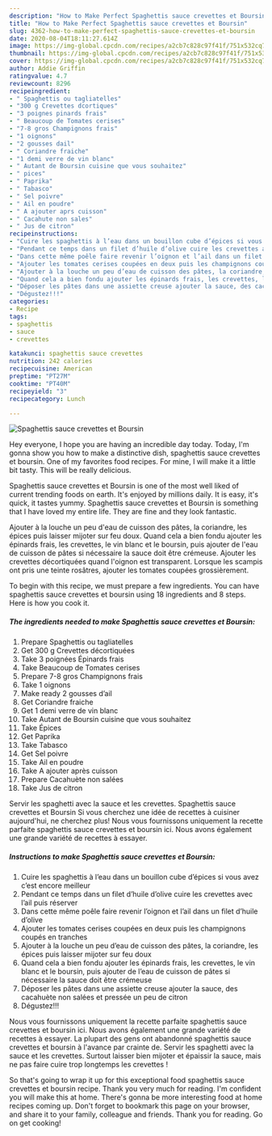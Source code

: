 ```yaml
---
description: "How to Make Perfect Spaghettis sauce crevettes et Boursin"
title: "How to Make Perfect Spaghettis sauce crevettes et Boursin"
slug: 4362-how-to-make-perfect-spaghettis-sauce-crevettes-et-boursin
date: 2020-08-04T18:11:27.614Z
image: https://img-global.cpcdn.com/recipes/a2cb7c828c97f41f/751x532cq70/spaghettis-sauce-crevettes-et-boursin-photo-principale-de-la-recette.jpg
thumbnail: https://img-global.cpcdn.com/recipes/a2cb7c828c97f41f/751x532cq70/spaghettis-sauce-crevettes-et-boursin-photo-principale-de-la-recette.jpg
cover: https://img-global.cpcdn.com/recipes/a2cb7c828c97f41f/751x532cq70/spaghettis-sauce-crevettes-et-boursin-photo-principale-de-la-recette.jpg
author: Addie Griffin
ratingvalue: 4.7
reviewcount: 8296
recipeingredient:
- " Spaghettis ou tagliatelles"
- "300 g Crevettes dcortiques"
- "3 poignes pinards frais"
- " Beaucoup de Tomates cerises"
- "7-8 gros Champignons frais"
- "1 oignons"
- "2 gousses dail"
- " Coriandre fraiche"
- "1 demi verre de vin blanc"
- " Autant de Boursin cuisine que vous souhaitez"
- " pices"
- " Paprika"
- " Tabasco"
- " Sel poivre"
- " Ail en poudre"
- " A ajouter aprs cuisson"
- " Cacahute non sales"
- " Jus de citron"
recipeinstructions:
- "Cuire les spaghettis à l’eau dans un bouillon cube d’épices si vous avez c’est encore meilleur"
- "Pendant ce temps dans un filet d’huile d’olive cuire les crevettes avec l’ail puis réserver"
- "Dans cette même poêle faire revenir l’oignon et l’ail dans un filet d’huile d’olive"
- "Ajouter les tomates cerises coupées en deux puis les champignons coupés en tranches"
- "Ajouter à la louche un peu d’eau de cuisson des pâtes, la coriandre, les épices puis laisser mijoter sur feu doux"
- "Quand cela a bien fondu ajouter les épinards frais, les crevettes, le vin blanc et le boursin, puis ajouter de l’eau de cuisson de pâtes si nécessaire la sauce doit être crémeuse"
- "Déposer les pâtes dans une assiette creuse ajouter la sauce, des cacahuète non salées et pressée un peu de citron"
- "Dégustez!!!"
categories:
- Recipe
tags:
- spaghettis
- sauce
- crevettes

katakunci: spaghettis sauce crevettes 
nutrition: 242 calories
recipecuisine: American
preptime: "PT27M"
cooktime: "PT40M"
recipeyield: "3"
recipecategory: Lunch

---
```



![Spaghettis sauce crevettes et Boursin](https://img-global.cpcdn.com/recipes/a2cb7c828c97f41f/751x532cq70/spaghettis-sauce-crevettes-et-boursin-photo-principale-de-la-recette.jpg)

Hey everyone, I hope you are having an incredible day today. Today, I'm gonna show you how to make a distinctive dish, spaghettis sauce crevettes et boursin. One of my favorites food recipes. For mine, I will make it a little bit tasty. This will be really delicious.

Spaghettis sauce crevettes et Boursin is one of the most well liked of current trending foods on earth. It's enjoyed by millions daily. It is easy, it's quick, it tastes yummy. Spaghettis sauce crevettes et Boursin is something that I have loved my entire life. They are fine and they look fantastic.

Ajouter à la louche un peu d&#39;eau de cuisson des pâtes, la coriandre, les épices puis laisser mijoter sur feu doux. Quand cela a bien fondu ajouter les épinards frais, les crevettes, le vin blanc et le boursin, puis ajouter de l&#39;eau de cuisson de pâtes si nécessaire la sauce doit être crémeuse. Ajouter les crevettes décortiquées quand l&#39;oignon est transparent. Lorsque les scampis ont pris une teinte rosâtres, ajouter les tomates coupées grossièrement.


To begin with this recipe, we must prepare a few ingredients. You can have spaghettis sauce crevettes et boursin using 18 ingredients and 8 steps. Here is how you cook it.

<!--inarticleads1-->

##### The ingredients needed to make Spaghettis sauce crevettes et Boursin:

1. Prepare  Spaghettis ou tagliatelles
1. Get 300 g Crevettes décortiquées
1. Take 3 poignées Épinards frais
1. Take  Beaucoup de Tomates cerises
1. Prepare 7-8 gros Champignons frais
1. Take 1 oignons
1. Make ready 2 gousses d’ail
1. Get  Coriandre fraiche
1. Get 1 demi verre de vin blanc
1. Take  Autant de Boursin cuisine que vous souhaitez
1. Take  Épices
1. Get  Paprika
1. Take  Tabasco
1. Get  Sel poivre
1. Take  Ail en poudre
1. Take  A ajouter après cuisson
1. Prepare  Cacahuète non salées
1. Take  Jus de citron


Servir les spaghetti avec la sauce et les crevettes. Spaghettis sauce crevettes et Boursin Si vous cherchez une idée de recettes à cuisiner aujourd&#39;hui, ne cherchez plus! Nous vous fournissons uniquement la recette parfaite spaghettis sauce crevettes et boursin ici. Nous avons également une grande variété de recettes à essayer. 

<!--inarticleads2-->

##### Instructions to make Spaghettis sauce crevettes et Boursin:

1. Cuire les spaghettis à l’eau dans un bouillon cube d’épices si vous avez c’est encore meilleur
1. Pendant ce temps dans un filet d’huile d’olive cuire les crevettes avec l’ail puis réserver
1. Dans cette même poêle faire revenir l’oignon et l’ail dans un filet d’huile d’olive
1. Ajouter les tomates cerises coupées en deux puis les champignons coupés en tranches
1. Ajouter à la louche un peu d’eau de cuisson des pâtes, la coriandre, les épices puis laisser mijoter sur feu doux
1. Quand cela a bien fondu ajouter les épinards frais, les crevettes, le vin blanc et le boursin, puis ajouter de l’eau de cuisson de pâtes si nécessaire la sauce doit être crémeuse
1. Déposer les pâtes dans une assiette creuse ajouter la sauce, des cacahuète non salées et pressée un peu de citron
1. Dégustez!!!


Nous vous fournissons uniquement la recette parfaite spaghettis sauce crevettes et boursin ici. Nous avons également une grande variété de recettes à essayer. La plupart des gens ont abandonné spaghettis sauce crevettes et boursin à l&#39;avance par crainte de. Servir les spaghetti avec la sauce et les crevettes. Surtout laisser bien mijoter et épaissir la sauce, mais ne pas faire cuire trop longtemps les crevettes ! 

So that's going to wrap it up for this exceptional food spaghettis sauce crevettes et boursin recipe. Thank you very much for reading. I'm confident you will make this at home. There's gonna be more interesting food at home recipes coming up. Don't forget to bookmark this page on your browser, and share it to your family, colleague and friends. Thank you for reading. Go on get cooking!
